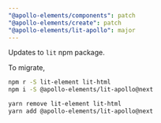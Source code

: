 ```yaml
---
"@apollo-elements/components": patch
"@apollo-elements/create": patch
"@apollo-elements/lit-apollo": major
---
```


Updates to `lit` npm package.

To migrate,

```bash
npm r -S lit-element lit-html
npm i -S @apollo-elements/lit-apollo@next
```

```bash
yarn remove lit-element lit-html
yarn add @apollo-elements/lit-apollo@next
```
